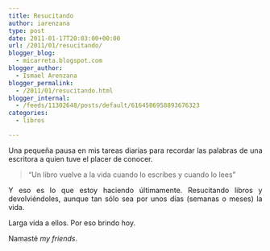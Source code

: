 ```yaml
---
title: Resucitando
author: iarenzana
type: post
date: 2011-01-17T20:03:00+00:00
url: /2011/01/resucitando/
blogger_blog:
  - micarreta.blogspot.com
blogger_author:
  - Ismael Arenzana
blogger_permalink:
  - /2011/01/resucitando.html
blogger_internal:
  - /feeds/11302648/posts/default/6164506958893676323
categories:
  - libros

---
```

<p style="text-align: justify;">
  Una pequeña pausa en mis tareas diarias para recordar las palabras de una escritora a quien tuve el placer de conocer.
</p>

<p style="text-align: justify;">
  <blockquote>
    <p>
      &#8220;Un libro vuelve a la vida cuando lo escribes y cuando lo lees&#8221;
    </p>
  </blockquote>
  
  <p style="text-align: justify;">
    Y eso es lo que estoy haciendo últimamente. Resucitando libros y devolviéndoles, aunque tan sólo sea por unos días (semanas o meses) la vida.
  </p>
  
  <p style="text-align: justify;">
    Larga vida a ellos. Por eso brindo hoy.
  </p>
  
  <p style="text-align: justify;">
    Namasté <i>my friends</i>.
  </p>